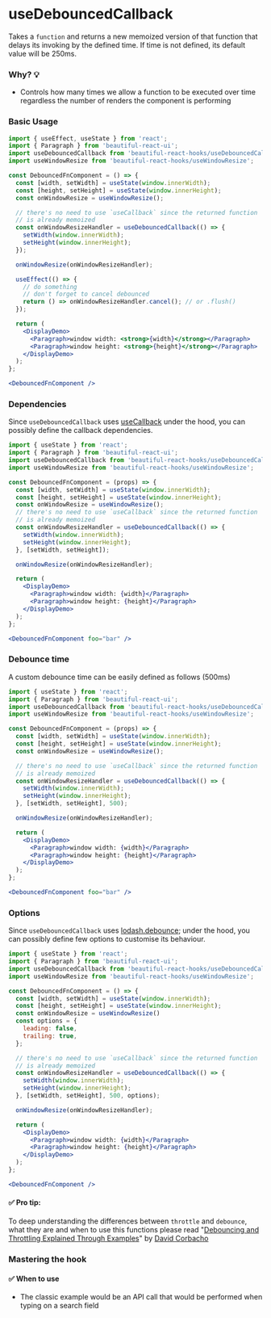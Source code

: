 # useDebouncedCallback

Takes a `function` and returns a new memoized version of that function that delays its invoking by the defined time. If time is not defined,
its default value will be 250ms.

### Why? 💡

- Controls how many times we allow a function to be executed over time regardless the number of renders the component is performing

### Basic Usage

```jsx harmony
import { useEffect, useState } from 'react';
import { Paragraph } from 'beautiful-react-ui';
import useDebouncedCallback from 'beautiful-react-hooks/useDebouncedCallback';
import useWindowResize from 'beautiful-react-hooks/useWindowResize';

const DebouncedFnComponent = () => {
  const [width, setWidth] = useState(window.innerWidth);
  const [height, setHeight] = useState(window.innerHeight);
  const onWindowResize = useWindowResize();

  // there's no need to use `useCallback` since the returned function 
  // is already memoized
  const onWindowResizeHandler = useDebouncedCallback(() => {
    setWidth(window.innerWidth);
    setHeight(window.innerHeight);
  });

  onWindowResize(onWindowResizeHandler);

  useEffect(() => {
    // do something
    // don't forget to cancel debounced
    return () => onWindowResizeHandler.cancel(); // or .flush()
  });

  return (
    <DisplayDemo>
      <Paragraph>window width: <strong>{width}</strong></Paragraph>
      <Paragraph>window height: <strong>{height}</strong></Paragraph>
    </DisplayDemo>
  );
};

<DebouncedFnComponent />
```

### Dependencies

Since `useDebouncedCallback` uses [useCallback](https://reactjs.org/docs/hooks-reference.html#usecallback)
under the hood, you can possibly define the callback dependencies.

```jsx harmony
import { useState } from 'react';
import { Paragraph } from 'beautiful-react-ui';
import useDebouncedCallback from 'beautiful-react-hooks/useDebouncedCallback';
import useWindowResize from 'beautiful-react-hooks/useWindowResize';

const DebouncedFnComponent = (props) => {
  const [width, setWidth] = useState(window.innerWidth);
  const [height, setHeight] = useState(window.innerHeight);
  const onWindowResize = useWindowResize();
  // there's no need to use `useCallback` since the returned function 
  // is already memoized
  const onWindowResizeHandler = useDebouncedCallback(() => {
    setWidth(window.innerWidth);
    setHeight(window.innerHeight);
  }, [setWidth, setHeight]);

  onWindowResize(onWindowResizeHandler);

  return (
    <DisplayDemo>
      <Paragraph>window width: {width}</Paragraph>
      <Paragraph>window height: {height}</Paragraph>
    </DisplayDemo>
  );
};

<DebouncedFnComponent foo="bar" />
```

### Debounce time

A custom debounce time can be easily defined as follows (500ms)

```jsx harmony
import { useState } from 'react';
import { Paragraph } from 'beautiful-react-ui';
import useDebouncedCallback from 'beautiful-react-hooks/useDebouncedCallback';
import useWindowResize from 'beautiful-react-hooks/useWindowResize';

const DebouncedFnComponent = (props) => {
  const [width, setWidth] = useState(window.innerWidth);
  const [height, setHeight] = useState(window.innerHeight);
  const onWindowResize = useWindowResize();

  // there's no need to use `useCallback` since the returned function 
  // is already memoized
  const onWindowResizeHandler = useDebouncedCallback(() => {
    setWidth(window.innerWidth);
    setHeight(window.innerHeight);
  }, [setWidth, setHeight], 500);

  onWindowResize(onWindowResizeHandler);

  return (
    <DisplayDemo>
      <Paragraph>window width: {width}</Paragraph>
      <Paragraph>window height: {height}</Paragraph>
    </DisplayDemo>
  );
};

<DebouncedFnComponent foo="bar" />
```

### Options

Since `useDebouncedCallback` uses [lodash.debounce](https://www.npmjs.com/package/lodash.debounce); under the hood, you can possibly define
few options to customise its behaviour.

```jsx harmony
import { useState } from 'react';
import { Paragraph } from 'beautiful-react-ui';
import useDebouncedCallback from 'beautiful-react-hooks/useDebouncedCallback';
import useWindowResize from 'beautiful-react-hooks/useWindowResize';

const DebouncedFnComponent = () => {
  const [width, setWidth] = useState(window.innerWidth);
  const [height, setHeight] = useState(window.innerHeight);
  const onWindowResize = useWindowResize()
  const options = {
    leading: false,
    trailing: true,
  };

  // there's no need to use `useCallback` since the returned function 
  // is already memoized
  const onWindowResizeHandler = useDebouncedCallback(() => {
    setWidth(window.innerWidth);
    setHeight(window.innerHeight);
  }, [setWidth, setHeight], 500, options);

  onWindowResize(onWindowResizeHandler);

  return (
    <DisplayDemo>
      <Paragraph>window width: {width}</Paragraph>
      <Paragraph>window height: {height}</Paragraph>
    </DisplayDemo>
  );
};

<DebouncedFnComponent />
```

#### ✅ Pro tip:

To deep understanding the differences between `throttle` and `debounce`, what they are and when to use this functions please
read "[Debouncing and Throttling Explained Through Examples](https://css-tricks.com/debouncing-throttling-explained-examples/)"
by [David Corbacho](https://twitter.com/dcorbacho)

### Mastering the hook

#### ✅ When to use

- The classic example would be an API call that would be performed when typing on a search field
